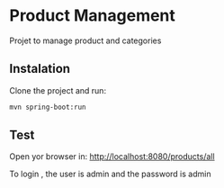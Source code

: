 # Product Management

Projet to manage product and categories

## Instalation

Clone the project and run:

```bash
mvn spring-boot:run
```

## Test

Open yor browser in:
[http://localhost:8080/products/all](http://localhost:8080/products/all])

To login , the user is admin and the password is admin


